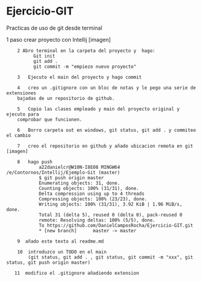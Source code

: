 # Ejercicio-GIT
Practicas de uso de git desde terminal

1 paso crear proyecto con Intellij [imagen]

	    2 Abro terminal en la carpeta del proyecto y  hago:
		      Git init
		      git add .
		      git commit -m "empiezo nuevo proyecto"
	    
	    3   Ejecuto el main del proyecto y hago commit

	    4   creo un .gitignore con un bloc de notas y le pego una serie de extensiones 
		bajadas de un repositorio de github.

	    5   Copio las clases empleado y main del proyecto original y ejecuto para 
		comprobar que funcionen.

	    6   Borro carpeta out en windows, git status, git add . y commiteo el cambio

	    7	creo el repositorio en github y añado ubicacion remota en git [imagen]

	    8   hago push
                a22danielcr@W10N-I8E08 MINGW64 /e/Contornos/Intellij/Ejemplo-Git (master)
                $ git push origin master
                Enumerating objects: 31, done.
                Counting objects: 100% (31/31), done.
                Delta compression using up to 4 threads
                Compressing objects: 100% (23/23), done.
                Writing objects: 100% (31/31), 3.92 KiB | 1.96 MiB/s, done.
                Total 31 (delta 5), reused 0 (delta 0), pack-reused 0
                remote: Resolving deltas: 100% (5/5), done.
                To https://github.com/DanielCamposRocha/Ejercicio-GIT.git
                * [new branch]      master -> master

	    9  añado este texto al readme.md

        10  introduzco un TODO en el main
            (git status, git add . , git status, git commit -m "xxx", git status, git push origin master)

	   11  modifico el .gitignore añadiendo extension